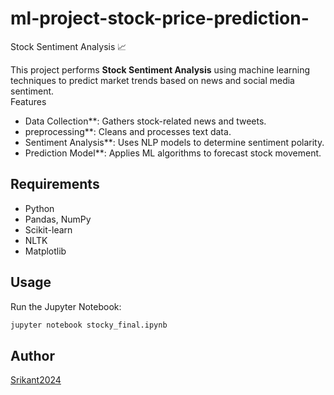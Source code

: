 # ml-project-stock-price-prediction-
Stock Sentiment Analysis 📈  

This project performs **Stock Sentiment Analysis** using machine learning techniques to predict market trends based on news and social media sentiment.  
 Features  
- Data Collection**: Gathers stock-related news and tweets.  
- preprocessing**: Cleans and processes text data.  
- Sentiment Analysis**: Uses NLP models to determine sentiment polarity.  
- Prediction Model**: Applies ML algorithms to forecast stock movement.  

## Requirements  
- Python  
- Pandas, NumPy  
- Scikit-learn  
- NLTK  
- Matplotlib  

## Usage  
Run the Jupyter Notebook:  
```bash
jupyter notebook stocky_final.ipynb
```  

## Author  
[Srikant2024](https://github.com/Srikant2024)  

